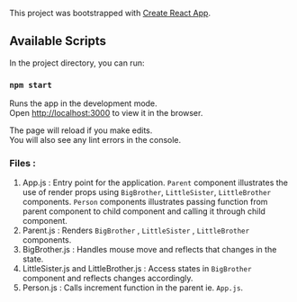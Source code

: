This project was bootstrapped with [Create React App](https://github.com/facebook/create-react-app).

## Available Scripts

In the project directory, you can run:

### `npm start`

Runs the app in the development mode.<br>
Open [http://localhost:3000](http://localhost:3000) to view it in the browser.

The page will reload if you make edits.<br>
You will also see any lint errors in the console.

### Files :

1. App.js : 
Entry point for the application. `Parent` component illustrates the use of render props using `BigBrother`, `LittleSister`, `LittleBrother` components.
`Person` components illustrates passing function from parent component to child component and calling it through child component.
2. Parent.js : Renders `BigBrother` , `LittleSister` , `LittleBrother` components.
3. BigBrother.js : Handles mouse move and reflects that changes in the state. 
4. LittleSister.js and LittleBrother.js : Access states in `BigBrother` component and reflects changes accordingly.
5. Person.js : Calls increment function in the parent ie. `App.js`. 
